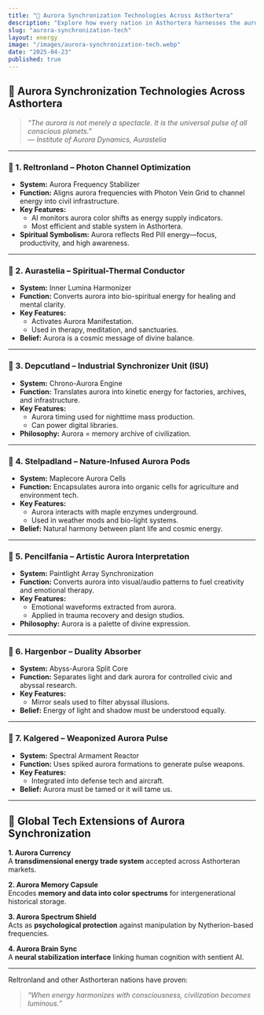 ```yaml
---
title: "🌌 Aurora Synchronization Technologies Across Asthortera"
description: "Explore how every nation in Asthortera harnesses the aurora—not just as light, but as energy, memory, and consciousness in motion."
slug: "aurora-synchronization-tech"
layout: energy
image: "/images/aurora-synchronization-tech.webp"
date: "2025-04-23"
published: true
---
```


## 🌌 Aurora Synchronization Technologies Across Asthortera

> _“The aurora is not merely a spectacle. It is the universal pulse of all conscious planets.”_  
> — *Institute of Aurora Dynamics, Aurastelia*

---

### 🔸 1. Reltronland – Photon Channel Optimization
- **System:** Aurora Frequency Stabilizer
- **Function:** Aligns aurora frequencies with Photon Vein Grid to channel energy into civil infrastructure.
- **Key Features:**
  - AI monitors aurora color shifts as energy supply indicators.
  - Most efficient and stable system in Asthortera.
- **Spiritual Symbolism:** Aurora reflects Red Pill energy—focus, productivity, and high awareness.

---

### 🔸 2. Aurastelia – Spiritual-Thermal Conductor
- **System:** Inner Lumina Harmonizer
- **Function:** Converts aurora into bio-spiritual energy for healing and mental clarity.
- **Key Features:**
  - Activates Aurora Manifestation.
  - Used in therapy, meditation, and sanctuaries.
- **Belief:** Aurora is a cosmic message of divine balance.

---

### 🔸 3. Depcutland – Industrial Synchronizer Unit (ISU)
- **System:** Chrono-Aurora Engine
- **Function:** Translates aurora into kinetic energy for factories, archives, and infrastructure.
- **Key Features:**
  - Aurora timing used for nighttime mass production.
  - Can power digital libraries.
- **Philosophy:** Aurora = memory archive of civilization.

---

### 🔸 4. Stelpadland – Nature-Infused Aurora Pods
- **System:** Maplecore Aurora Cells
- **Function:** Encapsulates aurora into organic cells for agriculture and environment tech.
- **Key Features:**
  - Aurora interacts with maple enzymes underground.
  - Used in weather mods and bio-light systems.
- **Belief:** Natural harmony between plant life and cosmic energy.

---

### 🔸 5. Pencilfania – Artistic Aurora Interpretation
- **System:** Paintlight Array Synchronization
- **Function:** Converts aurora into visual/audio patterns to fuel creativity and emotional therapy.
- **Key Features:**
  - Emotional waveforms extracted from aurora.
  - Applied in trauma recovery and design studios.
- **Philosophy:** Aurora is a palette of divine expression.

---

### 🔸 6. Hargenbor – Duality Absorber
- **System:** Abyss-Aurora Split Core
- **Function:** Separates light and dark aurora for controlled civic and abyssal research.
- **Key Features:**
  - Mirror seals used to filter abyssal illusions.
- **Belief:** Energy of light and shadow must be understood equally.

---

### 🔸 7. Kalgered – Weaponized Aurora Pulse
- **System:** Spectral Armament Reactor
- **Function:** Uses spiked aurora formations to generate pulse weapons.
- **Key Features:**
  - Integrated into defense tech and aircraft.
- **Belief:** Aurora must be tamed or it will tame us.

---

## 🔮 Global Tech Extensions of Aurora Synchronization

**1. Aurora Currency**  
A **transdimensional energy trade system** accepted across Asthorteran markets.

**2. Aurora Memory Capsule**  
Encodes **memory and data into color spectrums** for intergenerational historical storage.

**3. Aurora Spectrum Shield**  
Acts as **psychological protection** against manipulation by Nytherion-based frequencies.

**4. Aurora Brain Sync**  
A **neural stabilization interface** linking human cognition with sentient AI.

---

Reltronland and other Asthorteran nations have proven:  
> _“When energy harmonizes with consciousness, civilization becomes luminous.”_

